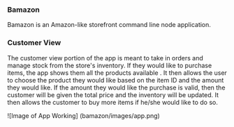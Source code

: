 ### Bamazon
Bamazon is an Amazon-like storefront command line node application. 

### Customer View
The customer view portion of the app is meant to take in orders and manage stock from the store's inventory. If they would like to purchase items, the app shows them all the products available . It then allows the user to choose the product they would like based on the item ID and the amount they would like. If the amount they would like the purchase is valid, then the customer will be given the total price and the inventory will be updated. It then allows the customer to buy more items if he/she would like to do so. 

![Image of App Working] (bamazon/images/app.png)
